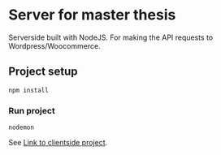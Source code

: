# Server for master thesis
Serverside built with NodeJS. For making the API requests to Wordpress/Woocommerce.

## Project setup
```
npm install
```
### Run project
```
nodemon
```
See [Link to clientside project](https://github.com/davidyanis/eCommerce_thesis). 
